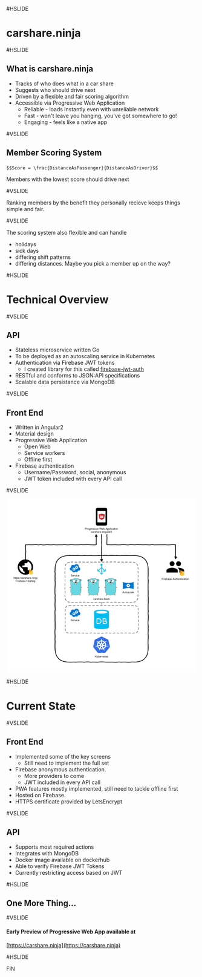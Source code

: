 #HSLIDE

# carshare.ninja

#HSLIDE

## What is carshare.ninja

- Tracks of who does what in a car share <!-- .element: class="fragment" data-fragment-index="1" -->
- Suggests who should drive next <!-- .element: class="fragment" data-fragment-index="2" -->
- Driven by a flexible and fair scoring algorithm<!-- .element: class="fragment" data-fragment-index="3" -->
- Accessible via Progressive Web Application <!-- .element: class="fragment" data-fragment-index="4" -->
  - Reliable - loads instantly even with unreliable network
  - Fast - won't leave you hanging, you've got somewhere to go!
  - Engaging - feels like a native app

#VSLIDE

## Member Scoring System

`$$Score = \frac{DistanceAsPassenger}{DistanceAsDriver}$$`

Members with the lowest score should drive next <!-- .element: class="fragment" data-fragment-index="2" -->

#VSLIDE

Ranking members by the benefit they personally recieve keeps things simple and fair.

#VSLIDE

The scoring system also flexible and can handle

- holidays <!-- .element: class="fragment" data-fragment-index="1" -->
- sick days <!-- .element: class="fragment" data-fragment-index="2" -->
- differing shift patterns <!-- .element: class="fragment" data-fragment-index="3" -->
- differing distances. Maybe you pick a member up on the way? <!-- .element: class="fragment" data-fragment-index="4" -->

#HSLIDE

# Technical Overview

#VSLIDE

## API

- Stateless microservice written Go  <!-- .element: class="fragment" data-fragment-index="1" -->
- To be deployed as an autoscaling service in Kubernetes <!-- .element: class="fragment" data-fragment-index="2" -->
- Authentication via Firebase JWT tokens <!-- .element: class="fragment" data-fragment-index="3" -->
  - I created library for this called [firebase-jwt-auth](https://github.com/LewisWatson/firebase-jwt-auth) <!-- .element: class="fragment" data-fragment-index="4" -->
- RESTful and conforms to JSON:API specifications <!-- .element: class="fragment" data-fragment-index="5" -->
- Scalable data persistance via MongoDB <!-- .element: class="fragment" data-fragment-index="6" -->

#VSLIDE

## Front End

- Written in Angular2  <!-- .element: class="fragment" data-fragment-index="1" -->
- Material design <!-- .element: class="fragment" data-fragment-index="2" -->
- Progressive Web Application <!-- .element: class="fragment" data-fragment-index="3" -->
  - Open Web <!-- .element: class="fragment" data-fragment-index="3" -->
  - Service workers <!-- .element: class="fragment" data-fragment-index="3" -->
  - Offline first <!-- .element: class="fragment" data-fragment-index="3" -->
- Firebase authentication <!-- .element: class="fragment" data-fragment-index="4" -->
  - Username/Password, social, anonymous <!-- .element: class="fragment" data-fragment-index="4" -->
  - JWT token included with every API call <!-- .element: class="fragment" data-fragment-index="4" -->

#VSLIDE

![Architecture Overview](assets/overview.png)

#HSLIDE

# Current State

#VSLIDE

## Front End

- Implemented some of the key screens
  - Still need to implement the full set
- Firebase anonymous authentication.
  - More providers to come
  - JWT included in every API call
- PWA features mostly implemented, still need to tackle offline first
- Hosted on Firebase.
- HTTPS certificate provided by LetsEncrypt

#VSLIDE

## API

- Supports most required actions
- Integrates with MongoDB
- Docker image available on dockerhub
- Able to verify Firebase JWT Tokens
- Currently restricting access based on JWT

#HSLIDE

## One More Thing...

#VSLIDE

#### Early Preview of Progressive Web App available at

[https://carshare.ninja](https://carshare.ninja)

#HSLIDE

FIN

